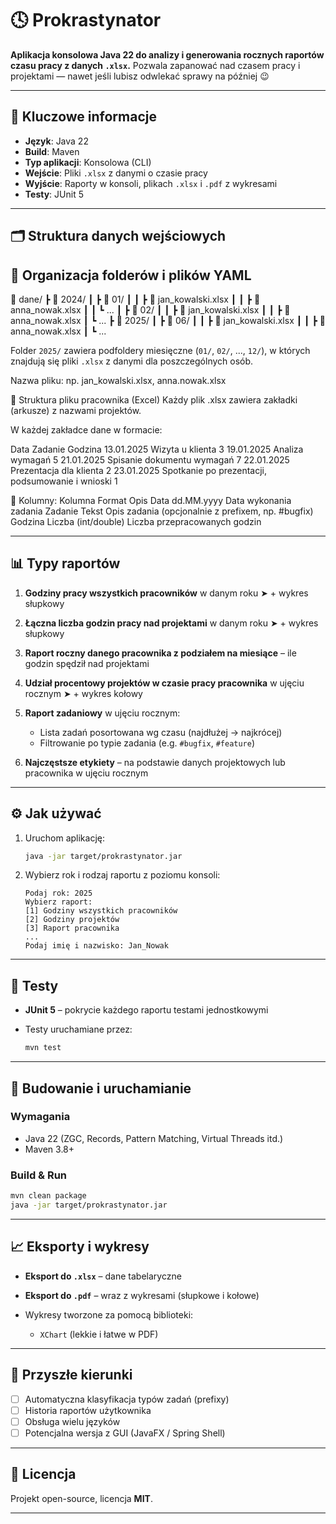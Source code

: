# 🕓 Prokrastynator

**Aplikacja konsolowa Java 22 do analizy i generowania rocznych raportów czasu pracy z danych `.xlsx`.**
Pozwala zapanować nad czasem pracy i projektami — nawet jeśli lubisz odwlekać sprawy na później 😉

---

## 📌 Kluczowe informacje

* **Język**: Java 22
* **Build**: Maven
* **Typ aplikacji**: Konsolowa (CLI)
* **Wejście**: Pliki `.xlsx` z danymi o czasie pracy
* **Wyjście**: Raporty w konsoli, plikach `.xlsx` i `.pdf` z wykresami
* **Testy**: JUnit 5

---

## 🗂️ Struktura danych wejściowych
## 📁 Organizacja folderów i plików YAML

📂 dane/
┣ 📂 2024/
┃ ┣ 📂 01/
┃ ┃ ┣ 📄 jan_kowalski.xlsx
┃ ┃ ┣ 📄 anna_nowak.xlsx
┃ ┃ ┗ ...
┃ ┣ 📂 02/
┃ ┃ ┣ 📄 jan_kowalski.xlsx
┃ ┃ ┣ 📄 anna_nowak.xlsx
┃ ┗ ...
┣ 📂 2025/
┃ ┣ 📂 06/
┃ ┃ ┣ 📄 jan_kowalski.xlsx
┃ ┃ ┣ 📄 anna_nowak.xlsx
┃ ┗ ...

Folder `2025/` zawiera podfoldery miesięczne (`01/`, `02/`, ..., `12/`), w których znajdują się pliki `.xlsx` z danymi dla poszczególnych osób.

Nazwa pliku: np. jan_kowalski.xlsx, anna.nowak.xlsx

📄 Struktura pliku pracownika (Excel)
Każdy plik .xlsx zawiera zakładki (arkusze) z nazwami projektów.

W każdej zakładce dane w formacie:

Data	Zadanie	Godzina
13.01.2025	Wizyta u klienta	3
19.01.2025	Analiza wymagań	5
21.01.2025	Spisanie dokumentu wymagań	7
22.01.2025	Prezentacja dla klienta	2
23.01.2025	Spotkanie po prezentacji, podsumowanie i wnioski	1

🧾 Kolumny:
Kolumna	Format	Opis
Data	dd.MM.yyyy	Data wykonania zadania
Zadanie	Tekst	Opis zadania (opcjonalnie z prefixem, np. #bugfix)
Godzina	Liczba (int/double)	Liczba przepracowanych godzin


---

## 📊 Typy raportów

1. **Godziny pracy wszystkich pracowników** w danym roku
   ➤ + wykres słupkowy

2. **Łączna liczba godzin pracy nad projektami** w danym roku
   ➤ + wykres słupkowy

3. **Raport roczny danego pracownika z podziałem na miesiące** – ile godzin spędził nad projektami

4. **Udział procentowy projektów w czasie pracy pracownika** w ujęciu rocznym
   ➤ + wykres kołowy

5. **Raport zadaniowy** w ujęciu rocznym:

   * Lista zadań posortowana wg czasu (najdłużej → najkrócej)
   * Filtrowanie po typie zadania (e.g. `#bugfix`, `#feature`)

6. **Najczęstsze etykiety** – na podstawie danych projektowych lub pracownika w ujęciu rocznym

---

## ⚙️ Jak używać

1. Uruchom aplikację:

   ```bash
   java -jar target/prokrastynator.jar
   ```

2. Wybierz rok i rodzaj raportu z poziomu konsoli:

   ```
   Podaj rok: 2025
   Wybierz raport:
   [1] Godziny wszystkich pracowników
   [2] Godziny projektów
   [3] Raport pracownika
   ...
   Podaj imię i nazwisko: Jan_Nowak
   ```

---

## 🧪 Testy

* **JUnit 5** – pokrycie każdego raportu testami jednostkowymi
* Testy uruchamiane przez:

  ```bash
  mvn test
  ```

---

## 🔧 Budowanie i uruchamianie

### Wymagania

* Java 22 (ZGC, Records, Pattern Matching, Virtual Threads itd.)
* Maven 3.8+

### Build & Run

```bash
mvn clean package
java -jar target/prokrastynator.jar
```

---

## 📈 Eksporty i wykresy

* **Eksport do `.xlsx`** – dane tabelaryczne
* **Eksport do `.pdf`** – wraz z wykresami (słupkowe i kołowe)
* Wykresy tworzone za pomocą biblioteki:

  * `XChart` (lekkie i łatwe w PDF)

---

## 🧠 Przyszłe kierunki

* [ ] Automatyczna klasyfikacja typów zadań (prefixy)
* [ ] Historia raportów użytkownika
* [ ] Obsługa wielu języków
* [ ] Potencjalna wersja z GUI (JavaFX / Spring Shell)

---

## 📜 Licencja

Projekt open-source, licencja **MIT**.

---
